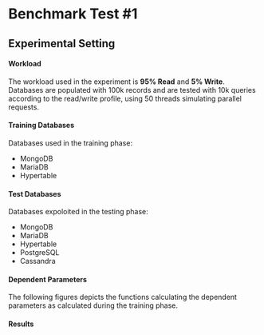 # Benchmark Test #1

## Experimental Setting

#### Workload
The workload used in the experiment is **95% Read** and **5% Write**. Databases are populated with 100k records and are tested with 10k queries according to the read/write profile, using 50 threads simulating parallel requests.

#### Training Databases
Databases used in the training phase:
* MongoDB
* MariaDB
* Hypertable

#### Test Databases
Databases expoloited in the testing phase:
* MongoDB
* MariaDB
* Hypertable
* PostgreSQL
* Cassandra

#### Dependent Parameters
The following figures depicts the functions calculating the dependent parameters as calculated during the training phase.


#### Results
